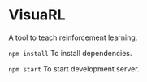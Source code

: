 # VisuaRL 
A tool to teach reinforcement learning.

`npm install`
To install dependencies.

`npm start`
To start development server.